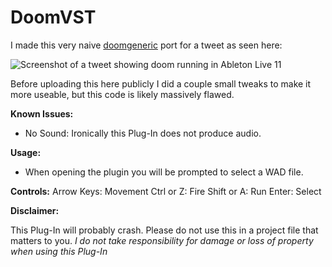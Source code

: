 # DoomVST

I made this very naive [doomgeneric]("https://github.com/ozkl/doomgeneric") port for a tweet as seen here:

![Screenshot of a tweet showing doom running in Ableton Live 11](https://github.com/directmusic/DoomVST/blob/main/tweet.png)

Before uploading this here publicly I did a couple small tweaks to make it more useable, but this code is likely massively flawed.

**Known Issues:**

* No Sound: Ironically this Plug-In does not produce audio.

**Usage:**

* When opening the plugin you will be prompted to select a WAD file.

**Controls:**
Arrow Keys: Movement
Ctrl or Z: Fire
Shift or A: Run
Enter: Select

**Disclaimer:**

This Plug-In will probably crash. Please do not use this in a project file that matters to you. 
*I do not take responsibility for damage or loss of property when using this Plug-In*
